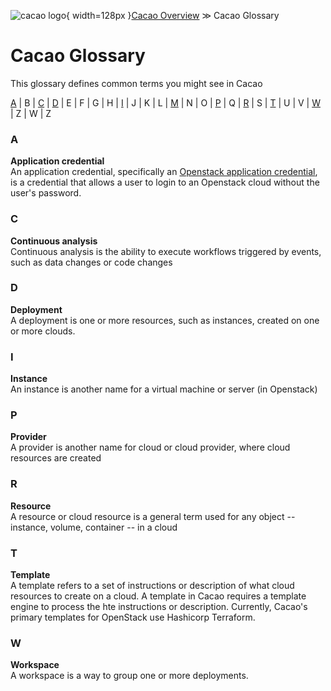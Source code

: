 ![cacao logo](images/cacao-logo.png){ width=128px }[Cacao Overview](overview.md) &gg; Cacao Glossary

# Cacao Glossary

This glossary defines common terms you might see in Cacao

[A](#A_) | B | [C](#C) | [D](#d) | E | F | G | H | [I](#I) | J | K | L | [M](#M) | N | O | [P](#P) | Q | [R](#R) | S | [T](#T) | U | V | [W](#W) | Z | W | Z

### <a name="A"></a>A

**Application credential**<br/>
An application credential, specifically an [Openstack application credential](https://docs.openstack.org/keystone/xena/user/application_credentials.html), is a credential that allows a user to login to an Openstack cloud without the user's password.

### <a name="C"></a>C

**Continuous analysis**<br/>
Continuous analysis is the ability to execute workflows triggered by events, such as data changes or code changes

### <a name="D"></a>D

**Deployment**<br/>
A deployment is one or more resources, such as instances, created on one or more clouds.

### <a name="I"></a>I

**Instance**<br/>
An instance is another name for a virtual machine or server (in Openstack)

### <a name="P"></a>P

**Provider**<br/>
A provider is another name for cloud or cloud provider, where cloud resources are created

### <a name="R"></a>R

**Resource**<br/>
A resource or cloud resource is a general term used for any object -- instance, volume, container -- in a cloud

### <a name="T"></a>T

**Template**<br/>
A template refers to a set of instructions or description of what cloud resources to create on a cloud. A template in Cacao requires a template engine to process the hte instructions or description. Currently, Cacao's primary templates for OpenStack use Hashicorp Terraform.

### <a name="W"></a>W

**Workspace**<br/>
A workspace is a way to group one or more deployments.